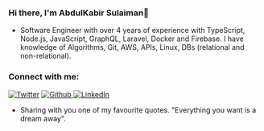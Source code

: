 ### Hi there, I'm AbdulKabir Sulaiman👋

<!--
**JustCabyr/justcabyr** is a ✨ _special_ ✨ repository because its `README.md` (this file) appears on your GitHub profile.

Here are some ideas to get you started:

- 🔭 I’m currently working on ...
- 🌱 I’m currently learning ...
- 👯 I’m looking to collaborate on ...
- 🤔 I’m looking for help with ...
- 💬 Ask me about ...
- 📫 How to reach me: ...
- ⚡ Fun fact: ...
-->

- Software Engineer with over 4 years of experience with TypeScript, Node.js, JavaScript, GraphQL, Laravel, Docker and Firebase. I have knowledge of Algorithms, Git, AWS, APIs, Linux, DBs (relational and non-relational).

<!-- [![Twitter Follow](https://img.shields.io/twitter/follow/justcabyr?color=1DA1F2&logo=twitter&style=for-the-badge)](https://twitter.com/intent/follow?original_referer=https%3A%2F%2Fgithub.com%2Fjustcabyr&screen_name=justcabyr) -->

<!-- ![](https://komarev.com/ghpvc/?username=justcabyr) -->

<!-- ### I am a Professional Software Engineer

- 🔭 I currently work as a at [OPay](https://.com/)
- 👷🏾‍♀️ I am also a Community Growth Associate at [Consonance Club](http://consonance.club/)


### Previous Experiences
- Software Engineer at [Cyberfleet Integrated Limited](https://cyberfleetng.com/)
- Community Manager at [TechQuest STEM Academy](https://tqstem.org/)
- Director Web Services at [Dervac Technologies](http://dervac.com/) -->

### Connect with me:


<a href="https://twitter.com/justcabyr" target="
_blank"><img alt="Twitter" src="https://img.shields.io/badge/-Twitter-1DA1F2?logo=twitter&logoColor=white&style=flat-square" /></a>   <a href="https://github.com/justcabyr" target="_blank"><img alt="Github" src="https://img.shields.io/badge/-GitHub-181717?&style=flat-square&logo=github&logoColor=white" />   <a href="https://www.linkedin.com/in/justcabyr/" target="_blank"><img alt="LinkedIn" src="https://img.shields.io/badge/-LinkedIn-0A66C2?&style=flat-square&logo=linkedin&logoColor=white" />
</a>

- Sharing with you one of my favourite quotes. "Everything you want is a dream away".